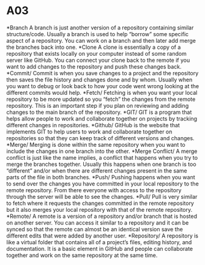 # A03
*Branch
A branch is just another version of a repository containing similar structure/code. Usually a branch is used to help “borrow” some specific aspect of a repository. You can work on a branch and then later add merge the branches back into one.
*Clone
A clone is essentially a copy of a repository that exists locally on your computer instead of some random server like GitHub. You can connect your clone back to the remote if you want to add changes to the repository and push these changes back.
*Commit/
Commit is when you save changes to a project and the repository then saves the file history and changes done and by whom. Usually when you want to debug or look back to how your code went wrong looking at the different commits would help.
*Fetch/
Fetching is when you want your local repository to be more updated so you “fetch” the changes from the remote repository. This is an important step if you plan on reviewing and adding changes to the main branch of the repository. 
*GIT/
GIT is a program that helps allow people to work and collaborate together on projects by tracking different changes in repositories.
*Github/
GitHub is the website that implements GIT to help users to work and collaborate together on repositories so that they can keep track of different versions and changes.
*Merge/
Merging is done within the same repository when you want to include the changes in one branch into the other.
*Merge Conflict/
A merge conflict is just like the name implies, a conflict that happens when you try to merge the branches together. Usually this happens when one branch is too “different” and/or when there are different changes present in the same parts of the file in both branches.
*Push/
Pushing happens when you want to send over the changes you have committed in your local repository to the remote repository. From there everyone with access to the repository through the server will be able to see the changes.
*Pull/
Pull is very similar to fetch where it requests the changes committed in the remote repository but it also merges your local repository with that of the remote repository.
*Remote/
A remote is a version of a repository and/or branch that is hosted on another server. You can access it similar to a repository and it can be synced so that the remote can almost be an identical version save the different edits that were added by another user.
*Repository/
A repository is like a virtual folder that contains all of a project’s files, editing history, and documentation. It is a basic element in GitHub and people can collaborate together and work on the same repository at the same time.

